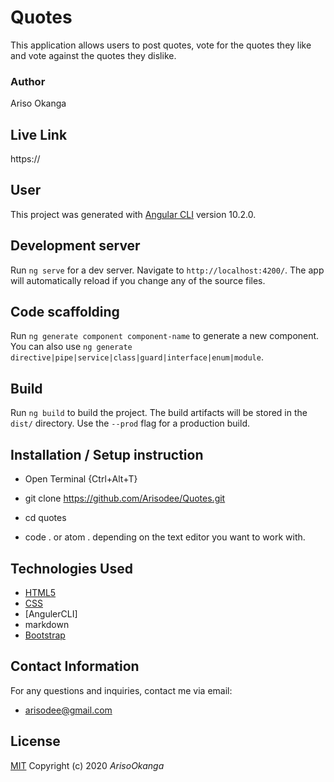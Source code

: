 # Quotes
This application allows users to post quotes, vote for the quotes they like and vote against the quotes they dislike.

### Author
Ariso Okanga

## Live Link 

https://

## User
This project was generated with [Angular CLI](https://github.com/angular/angular-cli) version 10.2.0.

## Development server

Run `ng serve` for a dev server. Navigate to `http://localhost:4200/`. The app will automatically reload if you change any of the source files.

## Code scaffolding

Run `ng generate component component-name` to generate a new component. You can also use `ng generate directive|pipe|service|class|guard|interface|enum|module`.

## Build

Run `ng build` to build the project. The build artifacts will be stored in the `dist/` directory. Use the `--prod` flag for a production build.


## Installation / Setup instruction
* Open Terminal {Ctrl+Alt+T}

* git clone https://github.com/Arisodee/Quotes.git

* cd quotes

* code . or atom . depending on the text editor you want to work with.

## Technologies Used

* [HTML5](https://github.com/topics/html5)
* [CSS](https://github.com/topics/css3)
* [AngulerCLI]
* markdown
* [Bootstrap](https://github.com/topics/bootstrap)


## Contact Information 

For any questions and inquiries, contact me via email:
* arisodee@gmail.com

## License
[MIT](https://choosealicense.com/licenses/mit/)
Copyright (c) 2020 *ArisoOkanga*